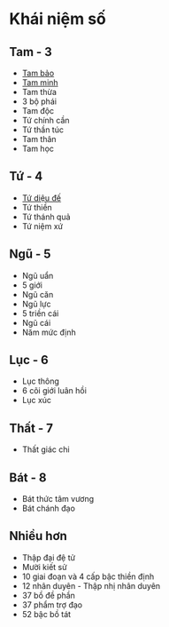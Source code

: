 # Khái niệm số

## Tam - 3

- [Tam bảo](tam_bao.md)
- [Tam minh](tam_minh.md)
- Tam thừa
- 3 bộ phái
- Tam độc
- Tứ chính cần
- Tứ thần túc
- Tam thân
- Tam học

## Tứ - 4

- [Tứ diệu đế](khai_niem_so/tu_dieu_de.md)
- Tứ thiền
- Tứ thánh quả
- Tứ niệm xứ

## Ngũ - 5

- Ngũ uẩn
- 5 giới
- Ngũ căn
- Ngũ lực
- 5 triền cái
- Ngũ cái
- Năm mức định

## Lục - 6

- Lục thông
- 6 cõi giới luân hồi
- Lục xúc

## Thất - 7

- Thất giác chi

## Bát - 8

- Bát thức tâm vương
- Bát chánh đạo

## Nhiều hơn

- Thập đại đệ tử
- Mười kiết sử
- 10 giai đoạn và 4 cấp bậc thiền định
- 12 nhân duyên - Thập nhị nhân duyên
- 37 bồ đề phần
- 37 phẩm trợ đạo
- 52 bậc bồ tát